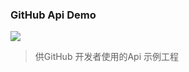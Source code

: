 ### GitHub Api Demo
![](https://img.shields.io/badge/platform-OSX-red.svg)

> 供GitHub 开发者使用的Api 示例工程

 
